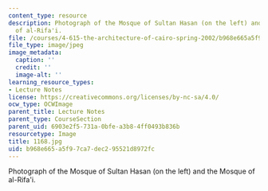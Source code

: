 ```yaml
---
content_type: resource
description: Photograph of the Mosque of Sultan Hasan (on the left) and the Mosque
  of al-Rifa'i.
file: /courses/4-615-the-architecture-of-cairo-spring-2002/b968e665a5f97ca7dec295521d8972fc_1168.jpg
file_type: image/jpeg
image_metadata:
  caption: ''
  credit: ''
  image-alt: ''
learning_resource_types:
- Lecture Notes
license: https://creativecommons.org/licenses/by-nc-sa/4.0/
ocw_type: OCWImage
parent_title: Lecture Notes
parent_type: CourseSection
parent_uid: 6903e2f5-731a-0bfe-a3b8-4ff0493b836b
resourcetype: Image
title: 1168.jpg
uid: b968e665-a5f9-7ca7-dec2-95521d8972fc
---
```

Photograph of the Mosque of Sultan Hasan (on the left) and the Mosque of al-Rifa'i.
